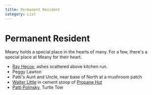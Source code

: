```yaml
---
title: Permanent Resident
category: List
---
```

# Permanent Resident

Meany holds a special place in the hearts of many. For a few, there's a special place at Meany for their heart.

* [Ray Hecox](/Person/Ray-Hecox), ashes scattered above kitchen run.
* Peggy Lawton
* Patti's Aunt and Uncle, near base of North at a mushroom patch
* [Walter Little](/Person/Walter-Little) in cement stoop of [Propane Hut](/Building/Propane-Hut)
* [Patti Polinsky](/Person/Patti-Polinsky), Turtle Tow